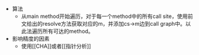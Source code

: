 - 算法
	- 从main method开始遍历，对于每一个method中的所有call site，使用前文给出的resolve方法获取对应的m，并添加cs->m边到call graph中。以此法遍历所有可达的method。
- 影响精度的因素
	- 使用[[CHA]]或者[[指针分析]]